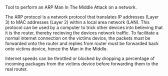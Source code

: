 Tool to perform an ARP Man In The Middle Attack on a network.

The ARP protocol is a network protocol that translates IP addresses (Layer 3) to MAC addresses (Layer 2) within a local area network (LAN). This protocol can be used by a computer to trick other devices into believing that it is the router, thereby recieving the devices network traffic. To facilitate a normal internet connection on the victims device, the packets must be forwarded onto the router and replies from router must be forwarded back onto victims device, hence the Man in the Middle.

Internet speeds can be throttled or blocked by dropping a percentage of incoming packages from the victims device before forwarding them to the real router.
